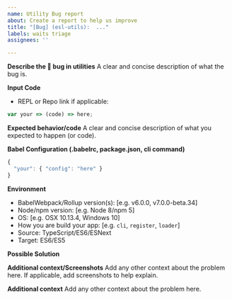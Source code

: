 ```yaml
---
name: Utility Bug report
about: Create a report to help us improve
title: "[Bug] (esl-utils):  ..."
labels: waits triage
assignees: ''

---
```


**Describe the 🐛 bug in utilities**
A clear and concise description of what the bug is.

**Input Code**
- REPL or Repo link if applicable:

```js
var your => (code) => here;
```

**Expected behavior/code**
A clear and concise description of what you expected to happen (or code).

**Babel Configuration (.babelrc, package.json, cli command)**

```js
{
  "your": { "config": "here" }
}
```

**Environment**
- BabelWebpack/Rollup version(s): [e.g. v6.0.0, v7.0.0-beta.34]
- Node/npm version: [e.g. Node 8/npm 5]
- OS: [e.g. OSX 10.13.4, Windows 10]
- How you are build your app: [e.g. `cli`, `register`, `loader`]
- Source: TypeScript/ES6/ESNext
- Target: ES6/ES5

**Possible Solution**
<!--- Only if you have suggestions on a fix for the bug -->

**Additional context/Screenshots**
Add any other context about the problem here. If applicable, add screenshots to help explain.

**Additional context**
Add any other context about the problem here.
